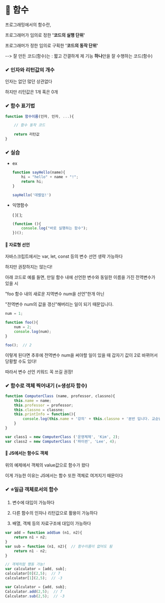 # 📙 함수

프로그래밍에서의 함수란,

프로그래머가 임의로 정한 **'코드의 실행 단위'**

프로그래머가 정한 임의로 구획한 **'코드의 동작 단위'**


--> 잘 만든 코드(함수)는 : 짧고 간결하게 제 기능 **하나**만을 잘 수행하는 코드(함수)

### ✔ 인자와 리턴값의 개수

인자는 없던 많던 상관없다

하지만 리턴값은 1개 혹은 0개

### ✔ 함수 표기법

```js
function 함수이름(인자, 인자, ...){

    // 함수 동작 코드
    
    return 리턴값
}
```

### ✔ 실습

- ex
    ```js
    function sayHello(name){
        hi = "hello" + name + "!";
        return hi;
    }

    sayHello('데벨업!')
    ```

- 익명함수

    ( )( );

    ```js
    (function (){
        console.log("바로 실행하는 함수");
    })();
    ```


#### 🔎 자료형 선언

자바스크립트에서는 var, let, const 등의 변수 선언 생략 가능하다

하지만 권장하지는 않는다!

아래 코드로 예를 들면, 만일 함수 내에 선언한 변수와 동일한 이름을 가진 전역변수가 있을 시

"foo 함수 내의 새로운 지역변수 num을 선언"한개 아닌

"전역변수 num의 값을 갱신"해버리는 일이 되기 때문입니다.

```js
num = 1;

function foo(){
    num = 2;
    console.log(num);
}

foo();  // 2
```
이렇게 된다면 추후에 전역변수 num을 써야할 일이 있을 때 갑자기 값이 2로 바뀌어서 당황할 수도 있다!

따라서 변수 선언 키워드 꼭 쓰길 권장!


### ✔ 함수로 객체 찍어내기 (=생성자 함수)

```js
function ComputerClass (name, professor, classno){
    this.name = name;
    this.professor = professor;
    this.classno = classno;
    this.printInfo = function(){
        console.log(this.name + '강의' + this.classno + '분반 입니다. 교순님은 ' + this.professor + '입니다.');
    }
}

var class1 = new ComputerClass ('운영체제', 'Kim', 2);
var class2 = new ComputerClass ('파이썬', 'Lee', 4);
```

#### 🔎 JS에서는 함수도 객체

위의 예제에서 객체의 value값으로 함수가 왔다

이게 가능한 이유는 JS에서는 함수 또한 객체로 여겨지기 때문이다


### ✔ ⭐일급 객체로서의 함수

1. 변수에 대입이 가능하다

2. 다른 함수의 인자나 리턴값으로 활용이 가능하다

3. 배열, 객체 등의 자료구조에 대입이 가능하다


```js
var add = function addSum (n1, n2){
    return n1 + n2;
}
var sub = function (n1, n2){  // 함수이름이 없어도 됨
    return n1 - n2;
}

// 객체처럼 행동 가능!
var calculator = [add, sub];
calculator[0](2,5);  // 7
calculator[1](2,5);  // -3

var Calculator = {add, sub};
Calculator.add(2,5);  // 7
Calculator.sub(2,5);  // -3
```
